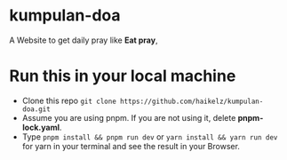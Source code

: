 # kumpulan-doa

A Website to get daily pray like **Eat pray**,

# Run this in your local machine

- Clone this repo `git clone https://github.com/haikelz/kumpulan-doa.git`
- Assume you are using pnpm. If you are not using it, delete **pnpm-lock.yaml**.
- Type `pnpm install && pnpm run dev` or `yarn install && yarn run dev` for yarn in your terminal and see the result in your Browser.
